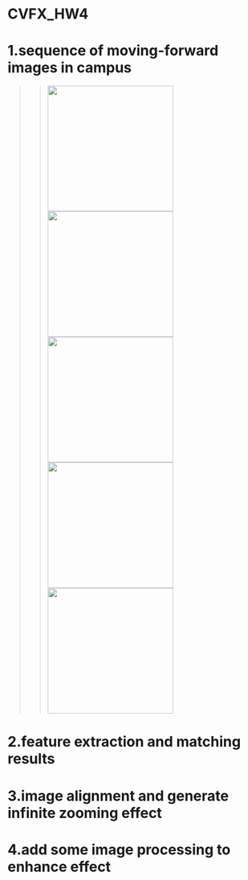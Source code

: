 # CVFX_HW4
  # 1.sequence of moving-forward images in campus
  >><img width="250" height="250" src="test1.jpg"/> <img width="250" height="250" src="test2.jpg"/> <img width="250" height="250" src="test3.jpg"/>
  >><img width="250" height="250" src="test4.jpg"/> <img width="250" height="250" src="test5.jpg"/>


  # 2.feature extraction and matching results
  # 3.image alignment and generate infinite zooming effect
  # 4.add some image processing to enhance effect

